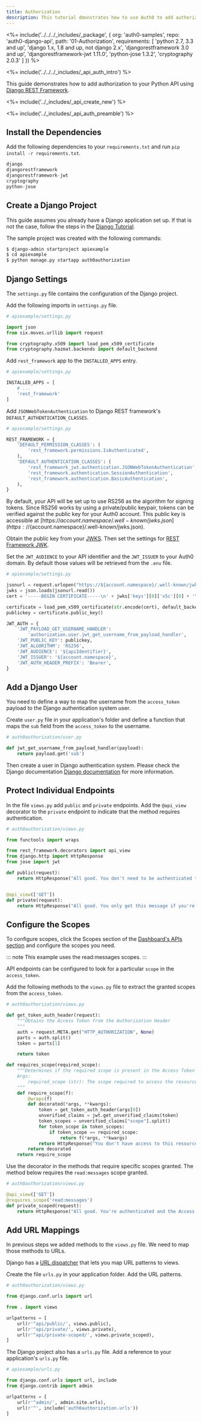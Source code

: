 ```yaml
---
title: Authorization
description: This tutorial dmonstrates how to use Auth0 to add authorization to your Django REST Framework API.
---
```


<%= include('../../../_includes/_package', {
  org: 'auth0-samples',
  repo: 'auth0-django-api',
  path: '01-Authorization',
  requirements: [
    'python 2.7, 3.3 and up',
    'django 1.x, 1.8 and up, not django 2.x',
    'djangorestframework 3.0 and up',
    'djangorestframework-jwt 1.11.0',
    'python-jose 1.3.2',
    'cryptography 2.0.3'
  ]
}) %>

<%= include('../../../_includes/_api_auth_intro') %>

This guide demonstrates how to add authorization to your Python API using [Django REST Framework](http://www.django-rest-framework.org/).

<%= include('../_includes/_api_create_new') %>

<%= include('../_includes/_api_auth_preamble') %>

## Install the Dependencies

 Add the following dependencies to your `requirements.txt` and run `pip install -r requirements.txt`.

```python
django
djangorestframework
djangorestframework-jwt
cryptography
python-jose
```

## Create a Django Project

This guide assumes you already have a Django application set up. If that is not the case, follow the steps in the [Django Tutorial](https://docs.djangoproject.com/en/1.11/intro/tutorial01/).

The sample project was created with the following commands:

```bash
$ django-admin startproject apiexample
$ cd apiexample
$ python manage.py startapp auth0authorization
```

## Django Settings

The `settings.py` file contains the configuration of the Django project.

Add the following imports in `settings.py` file.

```python
# apiexample/settings.py

import json
from six.moves.urllib import request

from cryptography.x509 import load_pem_x509_certificate
from cryptography.hazmat.backends import default_backend
```

Add `rest_framework` app to the `INSTALLED_APPS` entry.

```python
# apiexample/settings.py

INSTALLED_APPS = [
    # ...
    'rest_framework'
]
```

Add `JSONWebTokenAuthentication` to Django REST framework's `DEFAULT_AUTHENTICATION_CLASSES`.

```python
# apiexample/settings.py

REST_FRAMEWORK = {
    'DEFAULT_PERMISSION_CLASSES': (
        'rest_framework.permissions.IsAuthenticated',
    ),
    'DEFAULT_AUTHENTICATION_CLASSES': (
        'rest_framework_jwt.authentication.JSONWebTokenAuthentication',
        'rest_framework.authentication.SessionAuthentication',
        'rest_framework.authentication.BasicAuthentication',
    ),
}
```

By default, your API will be set up to use RS256 as the algorithm for signing tokens. Since RS256 works by using a private/public keypair, tokens can be verified against the public key for your Auth0 account. This public key is accessible at [https://${account.namespace}/.well-known/jwks.json](https://${account.namespace}/.well-known/jwks.json).

Obtain the public key from your [JWKS](/jwks). Then set the settings for [REST Framework JWK](http://getblimp.github.io/django-rest-framework-jwt/).

Set the `JWT_AUDIENCE` to your API identifier and the `JWT_ISSUER` to your Auth0 domain. By default those values will be retrieved from the `.env` file.

```python
# apiexample/settings.py

jsonurl = request.urlopen("https://${account.namespace}/.well-known/jwks.json")
jwks = json.loads(jsonurl.read())
cert = '-----BEGIN CERTIFICATE-----\n' + jwks['keys'][0]['x5c'][0] + '\n-----END CERTIFICATE-----'

certificate = load_pem_x509_certificate(str.encode(cert), default_backend())
publickey = certificate.public_key()

JWT_AUTH = {
    'JWT_PAYLOAD_GET_USERNAME_HANDLER':
        'authorization.user.jwt_get_username_from_payload_handler',
    'JWT_PUBLIC_KEY': publickey,
    'JWT_ALGORITHM': 'RS256',
    'JWT_AUDIENCE': '${apiIdentifier}',
    'JWT_ISSUER': '${account.namespace}',
    'JWT_AUTH_HEADER_PREFIX': 'Bearer',
}
```

## Add a Django User

You need to define a way to map the username from the `access_token` payload to the Django authentication system user.

Create `user.py` file in your application's folder and define a function that maps the `sub` field from the `access_token` to the username.

```python
# auth0authorization/user.py

def jwt_get_username_from_payload_handler(payload):
    return payload.get('sub')
```

Then create a user in Django authentication system. Please check the Django documentation [Django documentation](https://docs.djangoproject.com/en/1.11/topics/auth/default/#creating-users) for more information.

## Protect Individual Endpoints

In the file `views.py` add `public` and `private` endpoints. Add the `@api_view` decorator to the `private` endpoint to indicate that the method requires authentication.

```python
# auth0authorization/views.py

from functools import wraps

from rest_framework.decorators import api_view
from django.http import HttpResponse
from jose import jwt

def public(request):
    return HttpResponse("All good. You don't need to be authenticated to call this")


@api_view(['GET'])
def private(request):
    return HttpResponse("All good. You only get this message if you're authenticated")
```

## Configure the Scopes

To configure scopes, click the Scopes section of the [Dashboard's APIs section](${manage_url}/#/apis) and configure the scopes you need.

::: note
This example uses the read:messages scopes.
:::

API endpoints can be configured to look for a particular `scope` in the `access_token`.

Add the following methods to the `views.py` file to extract the granted scopes from the `access_token`.

```python
# auth0authorization/views.py

def get_token_auth_header(request):
    """Obtains the Access Token from the Authorization Header
    """
    auth = request.META.get("HTTP_AUTHORIZATION", None)
    parts = auth.split()
    token = parts[1]

    return token

def requires_scope(required_scope):
    """Determines if the required scope is present in the Access Token
    Args:
        required_scope (str): The scope required to access the resource
    """
    def require_scope(f):
        @wraps(f)
        def decorated(*args, **kwargs):
            token = get_token_auth_header(args[0])
            unverified_claims = jwt.get_unverified_claims(token)
            token_scopes = unverified_claims["scope"].split()
            for token_scope in token_scopes:
                if token_scope == required_scope:
                    return f(*args, **kwargs)
            return HttpResponse("You don't have access to this resource")
        return decorated
    return require_scope
```

Use the decorator in the methods that require specific scopes granted. The method below requires the `read:messages` scope granted.

```python
# auth0authorization/views.py

@api_view(['GET'])
@requires_scope('read:messages')
def private_scoped(request):
    return HttpResponse("All good. You're authenticated and the Access Token has the appropriate scope")
```

## Add URL Mappings

In previous steps we added methods to the `views.py` file. We need to map those methods to URLs.

Django has a [URL dispatcher](
https://docs.djangoproject.com/en/1.11/topics/http/urls/) that lets you map URL patterns to views.

Create the file `urls.py` in your application folder. Add the URL patterns.

```python
# auth0authorization/views.py

from django.conf.urls import url

from . import views

urlpatterns = [
    url(r'^api/public/', views.public),
    url(r'^api/private/', views.private),
    url(r'^api/private-scoped/', views.private_scoped),
]
```

The Django project also has a `urls.py` file. Add a reference to your application's `urls.py` file.

```python
# apiexample/urls.py

from django.conf.urls import url, include
from django.contrib import admin

urlpatterns = [
    url(r'^admin/', admin.site.urls),
    url(r'^', include('auth0authorization.urls'))
]
```
